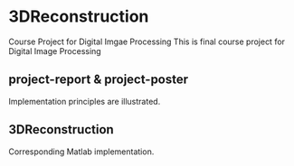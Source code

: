 # 3DReconstruction
Course Project for Digital Imgae Processing
This is final course project for Digital Image Processing

## project-report & project-poster
Implementation principles are illustrated.

## 3DReconstruction
Corresponding Matlab implementation.
